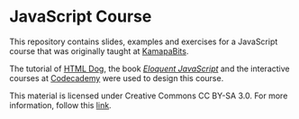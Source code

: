 JavaScript Course
=========

This repository contains slides, examples and exercises for a  JavaScript course that was originally taught at [KamapaBits](http://kampabit.org).

The tutorial of [HTML Dog](http://htmldog.com/), the book [*Eloquent JavaScript*](https://eloquentjavascript.net/) and the interactive courses at [Codecademy](http://www.codecademy.com) were used to design this course.

This material is licensed under Creative Commons CC BY-SA 3.0. For more
information, follow this [link](http://creativecommons.org/licenses/by-sa/3.0/).
